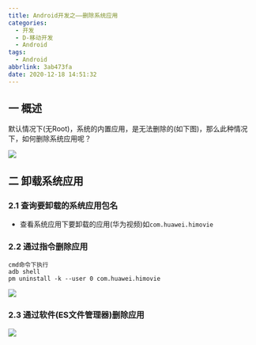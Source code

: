 ```yaml
---
title: Android开发之——删除系统应用
categories:
  - 开发
  - D-移动开发
  - Android
tags:
  - Android
abbrlink: 3ab473fa
date: 2020-12-18 14:51:32
---
```

## 一 概述

默认情况下(无Root)，系统的内置应用，是无法删除的(如下图)，那么此种情况下，如何删除系统应用呢？
<!--more-->
![][1]

## 二 卸载系统应用

### 2.1 查询要卸载的系统应用包名

* 查看系统应用下要卸载的应用(华为视频)如`com.huawei.himovie`

### 2.2 通过指令删除应用

```
cmd命令下执行
adb shell
pm uninstall -k --user 0 com.huawei.himovie
```
![][2]
### 2.3 通过软件(ES文件管理器)删除应用
![][3]


[1]:https://cdn.jsdelivr.net/gh/PGzxc/CDN@master/blog-android/android-system-app-delete-no.png
[2]:https://cdn.jsdelivr.net/gh/PGzxc/CDN@master/blog-android/android-system-app-adb-delete.png
[3]:https://cdn.jsdelivr.net/gh/PGzxc/CDN@master/blog-android/android-es-com.huawei.himovie.png

